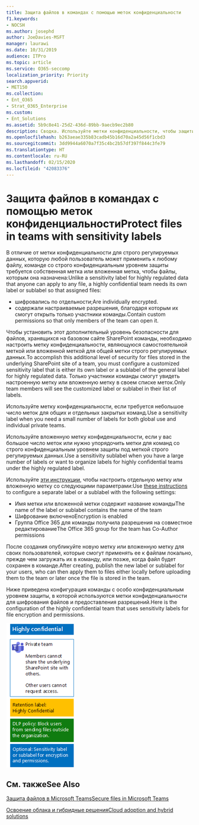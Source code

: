```yaml
---
title: Защита файлов в командах с помощью меток конфиденциальности
f1.keywords:
- NOCSH
ms.author: josephd
author: JoeDavies-MSFT
manager: laurawi
ms.date: 10/31/2019
audience: ITPro
ms.topic: article
ms.service: O365-seccomp
localization_priority: Priority
search.appverid:
- MET150
ms.collection:
- Ent_O365
- Strat_O365_Enterprise
ms.custom:
- Ent_Solutions
ms.assetid: 5b9c8e41-25d2-436d-89bb-9aecb9ec2b80
description: Сводка. Используйте метки конфиденциальности, чтобы защитить файлы в команде со строго конфиденциальным уровнем защиты.
ms.openlocfilehash: b263aeae335b83cadb45b16d70a2a45d56f1cbd3
ms.sourcegitcommit: 3dd9944a6070a7f35c4bc2b57df397f844c3fe79
ms.translationtype: HT
ms.contentlocale: ru-RU
ms.lasthandoff: 02/15/2020
ms.locfileid: "42083376"
---
```

# <a name="protect-files-in-teams-with-sensitivity-labels"></a><span data-ttu-id="1b819-103">Защита файлов в командах с помощью меток конфиденциальности</span><span class="sxs-lookup"><span data-stu-id="1b819-103">Protect files in teams with sensitivity labels</span></span>


<span data-ttu-id="1b819-104">В отличие от метки конфиденциальности для строго регулируемых данных, которую любой пользователь может применить к любому файлу, команде со строго конфиденциальным уровнем защиты требуется собственная метка или вложенная метка, чтобы файлы, которым она назначена:</span><span class="sxs-lookup"><span data-stu-id="1b819-104">Unlike a sensitivity label for highly regulated data that anyone can apply to any file, a highly confidential team needs its own label or sublabel so that assigned files:</span></span>

- <span data-ttu-id="1b819-105">шифровались по отдельности;</span><span class="sxs-lookup"><span data-stu-id="1b819-105">Are individually encrypted.</span></span>
- <span data-ttu-id="1b819-106">содержали настраиваемые разрешения, благодаря которым их смогут открыть только участники команды.</span><span class="sxs-lookup"><span data-stu-id="1b819-106">Contain custom permissions so that only members of the team can open it.</span></span>

<span data-ttu-id="1b819-107">Чтобы установить этот дополнительный уровень безопасности для файлов, хранящихся на базовом сайте SharePoint команды, необходимо настроить метку конфиденциальности, являющуюся самостоятельной меткой или вложенной меткой для общей метки строго регулируемых данных.</span><span class="sxs-lookup"><span data-stu-id="1b819-107">To accomplish this additional level of security for files stored in the underlying SharePoint site of a team, you must configure a customized sensitivity label that is either its own label or a sublabel of the general label for highly regulated data.</span></span> <span data-ttu-id="1b819-108">Только участники команды смогут увидеть настроенную метку или вложенную метку в своем списке меток.</span><span class="sxs-lookup"><span data-stu-id="1b819-108">Only team members will see the customized label or sublabel in their list of labels.</span></span>

<span data-ttu-id="1b819-109">Используйте метку конфиденциальности, если требуется небольшое число меток для общих и отдельных закрытых команд.</span><span class="sxs-lookup"><span data-stu-id="1b819-109">Use a sensitivity label when you need a small number of labels for both global use and individual private teams.</span></span> 

<span data-ttu-id="1b819-110">Используйте вложенную метку конфиденциальности, если у вас большое число меток или нужно упорядочить метки для команд со строго конфиденциальным уровнем защиты под меткой строго регулируемых данных.</span><span class="sxs-lookup"><span data-stu-id="1b819-110">Use a sensitivity sublabel when you have a large number of labels or want to organize labels for highly confidential teams under the highly regulated label.</span></span>

<span data-ttu-id="1b819-111">Используйте [эти инструкции](https://docs.microsoft.com/microsoft-365/compliance/encryption-sensitivity-labels), чтобы настроить отдельную метку или вложенную метку со следующими параметрами:</span><span class="sxs-lookup"><span data-stu-id="1b819-111">Use [these instructions](https://docs.microsoft.com/microsoft-365/compliance/encryption-sensitivity-labels) to configure a separate label or a sublabel with the following settings:</span></span>

- <span data-ttu-id="1b819-112">Имя метки или вложенной метки содержит название команды</span><span class="sxs-lookup"><span data-stu-id="1b819-112">The name of the label or sublabel contains the name of the team</span></span>
- <span data-ttu-id="1b819-113">Шифрование включено</span><span class="sxs-lookup"><span data-stu-id="1b819-113">Encryption is enabled</span></span>
- <span data-ttu-id="1b819-114">Группа Office 365 для команды получила разрешения на совместное редактирование</span><span class="sxs-lookup"><span data-stu-id="1b819-114">The Office 365 group for the team has Co-Author permissions</span></span>

<span data-ttu-id="1b819-115">После создания опубликуйте новую метку или вложенную метку для своих пользователей, которые смогут применять ее к файлам локально, прежде чем загружать их в команду, или позже, когда файл будет сохранен в команде.</span><span class="sxs-lookup"><span data-stu-id="1b819-115">After creating, publish the new label or sublabel for your users, who can then apply them to files either locally before uploading them to the team or later once the file is stored in the team.</span></span>

<span data-ttu-id="1b819-116">Ниже приведена конфигурация команды с особо конфиденциальным уровнем защиты, в которой используются метки конфиденциальности для шифрования файлов и предоставления разрешений.</span><span class="sxs-lookup"><span data-stu-id="1b819-116">Here is the configuration of the highly confidential team that uses sensitivity labels for file encryption and permissions.</span></span>

![Базовый уровень защиты для общедоступной команды.](../../media/highly-confidential-team-dlp-sensitivity-labels.png)


## <a name="see-also"></a><span data-ttu-id="1b819-118">См. также</span><span class="sxs-lookup"><span data-stu-id="1b819-118">See Also</span></span>

[<span data-ttu-id="1b819-119">Защита файлов в Microsoft Teams</span><span class="sxs-lookup"><span data-stu-id="1b819-119">Secure files in Microsoft Teams</span></span>](secure-files-in-teams.md)
  
[<span data-ttu-id="1b819-120">Освоение облака и гибридные решения</span><span class="sxs-lookup"><span data-stu-id="1b819-120">Cloud adoption and hybrid solutions</span></span>](https://docs.microsoft.com/office365/enterprise/cloud-adoption-and-hybrid-solutions)
